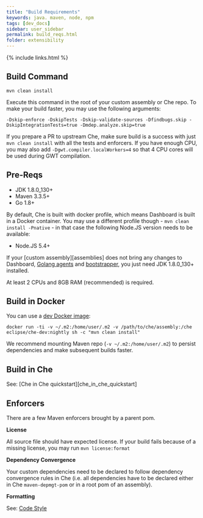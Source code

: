 ```yaml
---
title: "Build Requirements"
keywords: java. maven, node, npm
tags: [dev_docs]
sidebar: user_sidebar
permalink: build_reqs.html
folder: extensibility
---
```

{% include links.html %}

## Build Command

`mvn clean install`

Execute this command in the root of your custom assembly or Che repo. To make your build faster, you may use the following arguments:

`-Dskip-enforce -DskipTests -Dskip-validate-sources -Dfindbugs.skip -DskipIntegrationTests=true -Dmdep.analyze.skip=true`

If you prepare a PR to upstream Che, make sure build is a success with just `mvn clean install` with all the tests and enforcers. If you have enough CPU, you may also add `-Dgwt.compiler.localWorkers=4` so that 4 CPU cores will be used during GWT compilation.

## Pre-Reqs

* JDK 1.8.0_130+
* Maven 3.3.5+
* Go 1.8+

By default, Che is built with docker profile, which means Dashboard is built in a Docker container. You may use a different profile though - `mvn clean install -Pnative` - in that case the following Node.JS version needs to be available:

* Node.JS 5.4+

If your [custom assembly][assemblies] does not bring any changes to Dashboard, [Golang agents](https://github.com/eclipse/che/tree/master/agents) and [bootstrapper](what_are_workspaces.html#bootstrapper), you just need JDK 1.8.0_130+ installed.

At least 2 CPUs and 8GB RAM (recommended) is required.

## Build in Docker

You can use a [dev Docker image](https://github.com/eclipse/che/blob/master/dockerfiles/dev/Dockerfile):

`docker run -ti -v ~/.m2:/home/user/.m2 -v /path/to/che/assembly:/che eclipse/che-dev:nightly sh -c "mvn clean install"`

We recommend mounting Maven repo (`-v ~/.m2:/home/user/.m2`) to persist dependencies and make subsequent builds faster.


## Build in Che

See: [Che in Che quickstart][che_in_che_quickstart]

## Enforcers

There are a few Maven enforcers brought by a parent pom.

**License**

All source file should have expected license. If your build fails because of a missing license, you may run `mvn license:format`

**Dependency Convergence**

Your custom dependencies need to be declared to follow dependency convergence rules in Che (i.e. all dependencies have to be declared either in Che `maven-depmgt-pom` or in a root pom of an assembly).

**Formatting**

See: [Code Style](https://github.com/eclipse/che/wiki/Development-Workflow#code-style)
